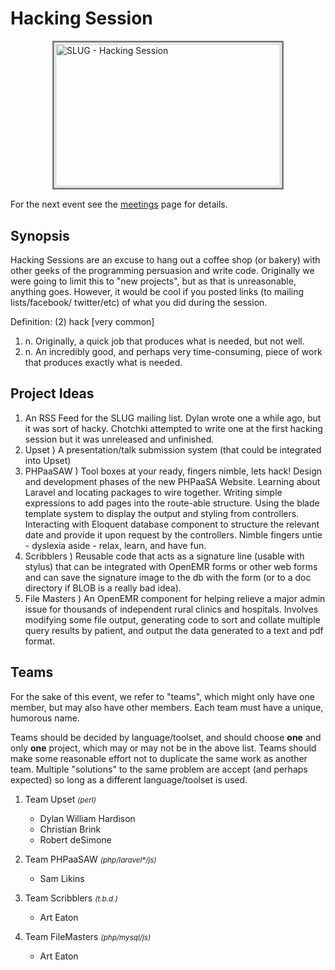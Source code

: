 <a name="top"></a>
# Hacking Session


<div style="margin: 0 auto 2ex auto; width: 370px;">
    <div style="border: 3px solid grey;">
        <img src="http://photos4.meetupstatic.com/photos/event/2/5/1/4/event_77289492.jpeg" style="height: 228px; margin: 2px; width: 360px;" alt="SLUG - Hacking Session">
    </div>
</div>

For the next event see the [meetings][] page for details.


<a name="synopsis"></a>
## Synopsis

Hacking Sessions are an excuse to hang out a coffee shop (or bakery) with other
geeks of the programming persuasion and write code.  Originally we were going to
limit this to "new projects", but as that is unreasonable, anything goes.
However, it would be cool if you posted links (to mailing lists/facebook/
twitter/etc) of what you did during the session.


Definition: (2) hack [very common]

1.  n. Originally, a quick job that produces what is needed, but not well.
2.  n. An incredibly good, and perhaps very time-consuming, piece of work that
    produces exactly what is needed.

<a name="ideas"></a>
## Project Ideas

1.  An RSS Feed for the SLUG mailing list. Dylan wrote one a while ago, but it
    was sort of hacky.  Chotchki attempted to write one at the first hacking
    session but it was unreleased and unfinished.
2.  Upset )
    A presentation/talk submission system (that could be integrated into Upset)
3.  PHPaaSAW )
    Tool boxes at your ready, fingers nimble, lets hack!  Design and development
    phases of the new PHPaaSA Website.  Learning about Laravel and locating
    packages to wire together.  Writing simple expressions to add pages into the
    route-able structure.  Using the blade template system to display the output
    and styling from controllers.  Interacting with Eloquent database component
    to structure the relevant date and provide it upon request by the
    controllers.  Nimble fingers untie - dyslexia aside - relax, learn, and have
    fun.
4.  Scribblers )
    Reusable code that acts as a signature line (usable with stylus) that can be
    integrated with OpenEMR forms or other web forms and can save the signature
    image to the db with the form (or to a doc directory if BLOB is a really bad
    idea).
5.  File Masters )
    An OpenEMR component for helping relieve a major admin issue for thousands
    of independent rural clinics and hospitals.  Involves modifying some file
    output, generating code to sort and collate multiple query results by
    patient, and output the data generated to a text and pdf format.


<a name="teams"></a>
## Teams

For the sake of this event, we refer to "teams", which might only have one
member, but may also have other members. Each team must have a unique, humorous
name.

Teams should be decided by language/toolset, and should choose **one** and only
**one** project, which may or may not be in the above list.  Teams should make
some reasonable effort not to duplicate the same work as another team. Multiple
"solutions" to the same problem are accept (and perhaps expected) so long as a
different language/toolset is used.


1.  Team Upset *<small>(perl)</small>*
    -   Dylan William Hardison
    -   Christian Brink
    -   Robert deSimone

2.  Team PHPaaSAW *<small>(php/laravel\*/js)</small>*
    -   Sam Likins

3.  Team Scribblers  *<small alt="To be determined">(t.b.d.)</small>*
    -   Art Eaton

4.  Team FileMasters *<small>(php/mysql/js)</small>*
    -   Art Eaton


[meetings]: /page/meetings.html
